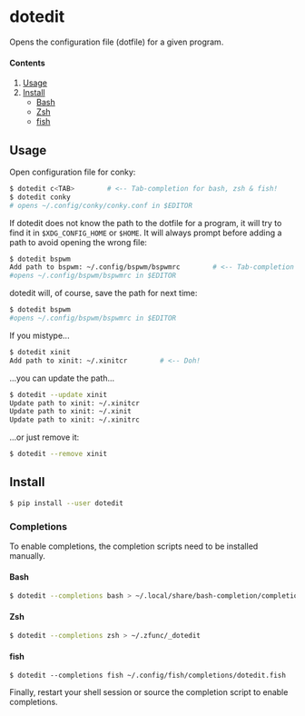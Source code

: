 # dotedit
Opens the configuration file (dotfile) for a given program. 

#### Contents
1. [Usage](#usage)
2. [Install](#install)
    * [Bash](#bash)
    * [Zsh](#zsh)
    * [fish](#fish)

## Usage

Open configuration file for conky:

```bash
$ dotedit c<TAB>        # <-- Tab-completion for bash, zsh & fish!
$ dotedit conky
# opens ~/.config/conky/conky.conf in $EDITOR
```

If dotedit does not know the path to the dotfile for a program, it will try to find it in `$XDG_CONFIG_HOME` or `$HOME`. It will always prompt before adding a path to avoid opening the wrong file:

```bash
$ dotedit bspwm
Add path to bspwm: ~/.config/bspwm/bspwmrc        # <-- Tab-completion works here too!
#opens ~/.config/bspwm/bspwmrc in $EDITOR
```

dotedit will, of course, save the path for next time:

```bash
$ dotedit bspwm
#opens ~/.config/bspwm/bspwmrc in $EDITOR
```

If you mistype...

```bash
$ dotedit xinit
Add path to xinit: ~/.xinitcr        # <-- Doh!
```

...you can update the path...

```bash
$ dotedit --update xinit
Update path to xinit: ~/.xinitcr
Update path to xinit: ~/.xinit
Update path to xinit: ~/.xinitrc
```

...or just remove it:

```bash
$ dotedit --remove xinit
```

## Install

```bash
$ pip install --user dotedit
```

### Completions
To enable completions, the completion scripts need to be installed manually. 

#### Bash
```bash
$ dotedit --completions bash > ~/.local/share/bash-completion/completions/dotedit
```

#### Zsh

```zsh
$ dotedit --completions zsh > ~/.zfunc/_dotedit
```

#### fish

```fish
$ dotedit --completions fish ~/.config/fish/completions/dotedit.fish
```

Finally, restart your shell session or source the completion script to enable completions.
